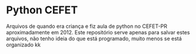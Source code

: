 # Python CEFET
Arquivos de quando era criança e fiz aula de python no CEFET-PR aproximadamente em 2012.
Este repositório serve apenas para salvar estes arquivos, não tenho ideia do que está programado, muito menos se está organizado kk  

